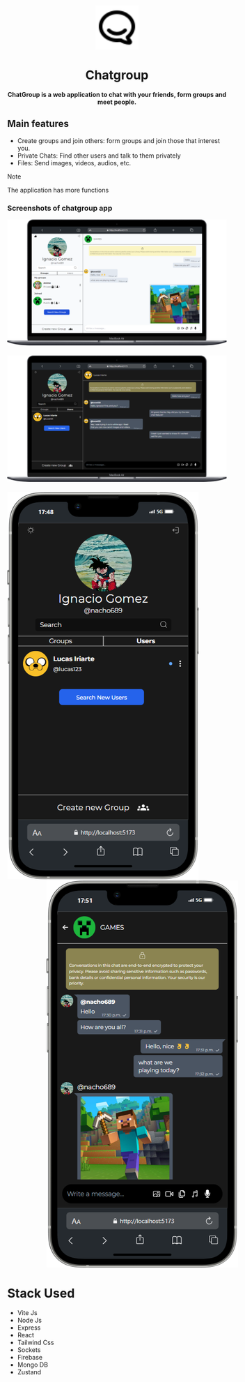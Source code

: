 <div align="center">
<img src="frontend\public\chat.svg" width="100">
<h1>Chatgroup</h1>
<strong>ChatGroup is a web application to chat with your friends, form groups and meet people.</strong>
</div>

<h2>Main features</h2>

- Create groups and join others: form groups and join those that interest you.
- Private Chats: Find other users and talk to them privately
- Files: Send images, videos, audios, etc.

> [!NOTE]
> The application has more functions


<h3>Screenshots of chatgroup app</h3>
<img src="frontend\public\Macbook-Air-localhost.png">
<img src="frontend\public\Macbook-Air-localhost-2.png" style="margin-top: 20px">
<img src="frontend\public\iPhone-13-PRO-MAX-localhost.png" style="margin-top: 20px">
<img src="frontend\public\iPhone-13-PRO-MAX-localhost-2.png" style="margin-left: 90px">

<h1>Stack Used</h1>

- Vite Js
- Node Js
- Express
- React
- Tailwind Css
- Sockets
- Firebase
- Mongo DB
- Zustand